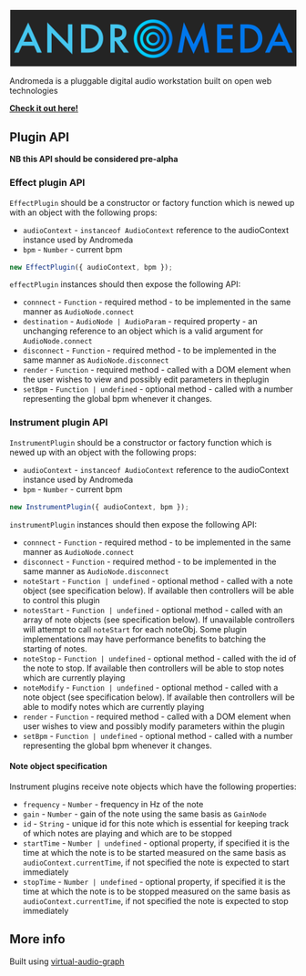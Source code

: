 <img src="/src/assets/logo.svg" />

Andromeda is a pluggable digital audio workstation built on open web technologies

**[Check it out here!](https://andromeda.netlify.app)**

## Plugin API

**NB this API should be considered pre-alpha**

### Effect plugin API

`EffectPlugin` should be a constructor or factory function which is newed up with an object with the following props:

- `audioContext` - `instanceof AudioContext` reference to the audioContext instance used by Andromeda
- `bpm` - `Number` - current bpm

```javascript
new EffectPlugin({ audioContext, bpm });
```

`effectPlugin` instances should then expose the following API:

- `connnect` - `Function` - required method - to be implemented in the same manner as `AudioNode.connect`
- `destination` - `AudioNode | AudioParam` - required property - an unchanging reference to an object which is a valid argument for `AudioNode.connect`
- `disconnect` - `Function` - required method - to be implemented in the same manner as `AudioNode.disconnect`
- `render` - `Function` - required method - called with a DOM element when the user wishes to view and possibly edit parameters in theplugin
- `setBpm` - `Function | undefined` - optional method - called with a number representing the global bpm whenever it changes.

### Instrument plugin API

`InstrumentPlugin` should be a constructor or factory function which is newed up with an object with the following props:

- `audioContext` - `instanceof AudioContext` reference to the audioContext instance used by Andromeda
- `bpm` - `Number` - current bpm

```javascript
new InstrumentPlugin({ audioContext, bpm });
```

`instrumentPlugin` instances should then expose the following API:

- `connnect` - `Function` - required method - to be implemented in the same manner as `AudioNode.connect`
- `disconnect` - `Function` - required method - to be implemented in the same manner as `AudioNode.disconnect`
- `noteStart` - `Function | undefined` - optional method - called with a note object (see specification below). If available then controllers will be able to control this plugin
- `notesStart` - `Function | undefined` - optional method - called with an array of note objects (see specification below). If unavailable controllers will attempt to call `noteStart` for each noteObj. Some plugin implementations may have performance benefits to batching the starting of notes.
- `noteStop` - `Function | undefined` - optional method - called with the id of the note to stop. If available then controllers will be able to stop notes which are currently playing
- `noteModify` - `Function | undefined` - optional method - called with a note object (see specification below). If available then controllers will be able to modify notes which are currently playing
- `render` - `Function` - required method - called with a DOM element when user wishes to view and possibly modify parameters within the plugin
- `setBpm` - `Function | undefined` - optional method - called with a number representing the global bpm whenever it changes.

#### Note object specification

Instrument plugins receive note objects which have the following properties:

- `frequency` - `Number` - frequency in Hz of the note
- `gain` - `Number` - gain of the note using the same basis as `GainNode`
- `id` - `String` - unique id for this note which is essential for keeping track of which notes are playing and which are to be stopped
- `startTime` - `Number | undefined` - optional property, if specified it is the time at which the note is to be started measured on the same basis as `audioContext.currentTime`, if not specified the note is expected to start immediately
- `stopTime` - `Number | undefined` - optional property, if specified it is the time at which the note is to be stopped measured on the same basis as `audioContext.currentTime`, if not specified the note is expected to stop immediately

## More info

Built using [virtual-audio-graph](https://github.com/benji6/virtual-audio-graph)
